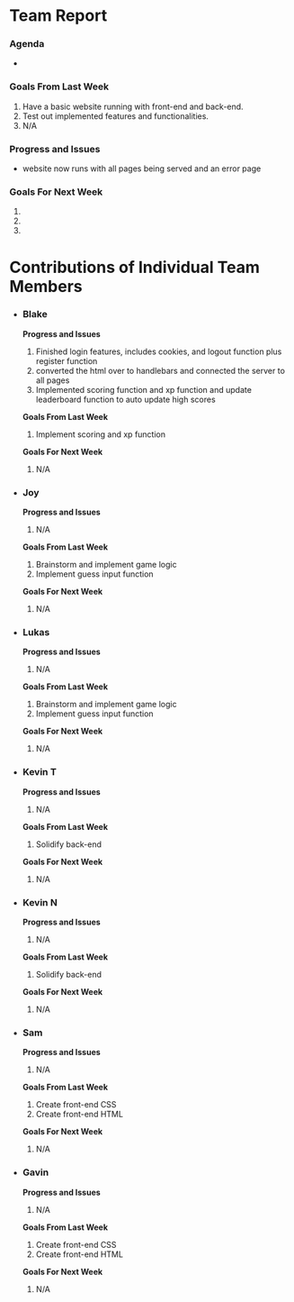# Team Report
### Agenda
- 

### Goals From Last Week
1. Have a basic website running with front-end and back-end.
2. Test out implemented features and functionalities.
3. N/A
   
### Progress and Issues
- website now runs with all pages being served and an error page

### Goals For Next Week
1. 
2. 
3. 

# Contributions of Individual Team Members

- ### Blake
  **Progress and Issues**
  1) Finished login features, includes cookies, and logout function plus register function
  2) converted the html over to handlebars and connected the server to all pages 
  3) Implemented scoring function and xp function and update leaderboard function to auto update high scores
  
  **Goals From Last Week**
  1) Implement scoring and xp function
     
  **Goals For Next Week**
  1) N/A

- ### Joy
  **Progress and Issues**
  1) N/A
  
  **Goals From Last Week**
  1) Brainstorm and implement game logic
  2) Implement guess input function
     
  **Goals For Next Week**
  1) N/A

- ### Lukas
  **Progress and Issues**
  1) N/A
  
  **Goals From Last Week**
  1) Brainstorm and implement game logic
  2) Implement guess input function
   
  **Goals For Next Week**
  1) N/A


- ### Kevin T
  **Progress and Issues**
  1) N/A

  **Goals From Last Week**
  1) Solidify back-end

  **Goals For Next Week**
  1) N/A

- ### Kevin N
  **Progress and Issues**
  1) N/A  
  
  **Goals From Last Week**
  1) Solidify back-end
  
  **Goals For Next Week**
  1) N/A

- ### Sam
  **Progress and Issues**
  1) N/A
  
  **Goals From Last Week**
  1) Create front-end CSS
  2) Create front-end HTML
     
  **Goals For Next Week**
  1) N/A

- ### Gavin
  **Progress and Issues**
  1) N/A
  
  **Goals From Last Week**
  1) Create front-end CSS
  2) Create front-end HTML
     
  **Goals For Next Week**
  1) N/A


